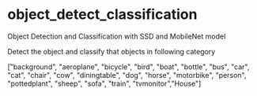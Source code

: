# object_detect_classification
Object Detection and Classification with SSD and MobileNet model

Detect the object and classify that objects in following category


["background", "aeroplane", "bicycle", "bird", "boat",
	"bottle", "bus", "car", "cat", "chair", "cow", "diningtable",
	"dog", "horse", "motorbike", "person", "pottedplant", "sheep",
	"sofa", "train", "tvmonitor","House"]
